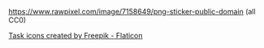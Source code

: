 https://www.rawpixel.com/image/7158649/png-sticker-public-domain
(all CC0)

<a href="https://www.flaticon.com/free-icons/task" title="task icons">Task icons created by Freepik - Flaticon</a>
